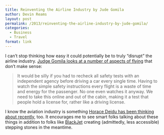 ```yaml
---
title: Reinventing the Airline Industry by Jude Gomila
author: Devin Reams
layout: post
permalink: /2013/reinventing-the-airline-industry-by-jude-gomila/
categories:
  - Business
  - Travel
format: link
---
```

I can&#8217;t stop thinking how easy it could potentially be to truly &#8220;disrupt&#8221; the airline industry. [Judge Gomila looks at a number of aspects of flying][1] that don&#8217;t make sense:

> It would be silly if you had to recheck all safety tests with an independent agency before driving a car every single time. Having to watch the simple safety instructions every flight is a waste of time and energy for the passenger. No one even watches it anyway. We need to take this online and out of the cabin, making it a test that people hold a license for, rather like a driving license.

I know the aviation industry is something [Horace Deidu has been thinking about recently][2], too. It encourages me to see smart folks talking about these things in addition to folks like [BlackJet][3] creating (admittedly, less accessible) stepping stones in the meantime.

 [1]: http://www.judegomila.com/2013/02/reinventing-airline-industry-open-post.html
 [2]: http://www.asymco.com/2012/08/08/5by5-the-critical-path-49-fly-me-to-the-moon/
 [3]: https://www.blackjet.com